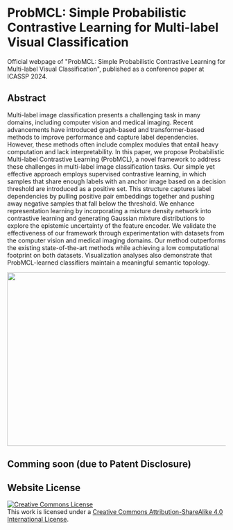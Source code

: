 # ProbMCL: Simple Probabilistic Contrastive Learning for Multi-label Visual Classification
Official webpage of "ProbMCL: Simple Probabilistic Contrastive Learning for Multi-label Visual Classification", published as a conference paper at ICASSP 2024.

## Abstract
Multi-label image classification presents a challenging task in many domains, including computer vision and medical imaging. Recent advancements have introduced graph-based and transformer-based methods to improve performance and capture label dependencies. However, these methods often include complex modules that entail heavy computation and lack interpretability. In this paper, we propose Probabilistic Multi-label Contrastive Learning (ProbMCL), a novel framework to address these challenges in multi-label image classification tasks. Our simple yet effective approach employs supervised contrastive learning, in which samples that share enough labels with an anchor image based on a decision threshold are introduced as a positive set. This structure captures label dependencies by pulling positive pair embeddings together and pushing away negative samples that fall below the threshold. We enhance representation learning by incorporating a mixture density network into contrastive learning and generating Gaussian mixture distributions to explore the epistemic uncertainty of the feature encoder. We validate the effectiveness of our framework through experimentation with datasets from the computer vision and medical imaging domains. Our method outperforms the existing state-of-the-art methods while achieving a low computational footprint on both datasets. Visualization analyses also demonstrate that ProbMCL-learned classifiers maintain a meaningful semantic topology.
<p align="center">
<img src="" width="600" height="400">
</p>

## Comming soon (due to Patent Disclosure)



## Website License
<a rel="license" href="http://creativecommons.org/licenses/by-sa/4.0/"><img alt="Creative Commons License" style="border-width:0" src="https://i.creativecommons.org/l/by-sa/4.0/88x31.png" /></a><br />This work is licensed under a <a rel="license" href="http://creativecommons.org/licenses/by-sa/4.0/">Creative Commons Attribution-ShareAlike 4.0 International License</a>.
